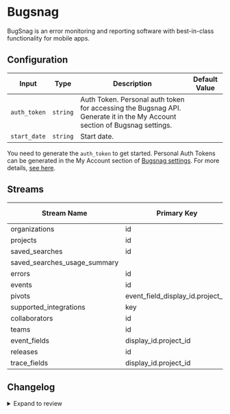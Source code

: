 # Bugsnag
BugSnag is an error monitoring and reporting software with best-in-class functionality for mobile apps.

## Configuration

| Input | Type | Description | Default Value |
|-------|------|-------------|---------------|
| `auth_token` | `string` | Auth Token. Personal auth token for accessing the Bugsnag API. Generate it in the My Account section of Bugsnag settings. |  |
| `start_date` | `string` | Start date.  |  |

You need to generate the `auth_token` to get started. Personal Auth Tokens can be generated in the My Account section of [Bugsnag settings](https://app.bugsnag.com/settings/my-account). For more details, [see here](https://bugsnagapiv2.docs.apiary.io/#introduction/authentication).

## Streams
| Stream Name | Primary Key | Pagination | Supports Full Sync | Supports Incremental |
|-------------|-------------|------------|---------------------|----------------------|
| organizations | id | DefaultPaginator | ✅ |  ❌  |
| projects | id | DefaultPaginator | ✅ |  ✅  |
| saved_searches | id | No pagination | ✅ |  ❌  |
| saved_searches_usage_summary |  | No pagination | ✅ |  ❌  |
| errors | id | DefaultPaginator | ✅ |  ✅  |
| events | id | DefaultPaginator | ✅ |  ✅  |
| pivots | event_field_display_id.project_id | No pagination | ✅ |  ❌  |
| supported_integrations | key | No pagination | ✅ |  ❌  |
| collaborators | id | No pagination | ✅ |  ❌  |
| teams | id | DefaultPaginator | ✅ |  ❌  |
| event_fields | display_id.project_id | No pagination | ✅ |  ❌  |
| releases | id | DefaultPaginator | ✅ |  ✅  |
| trace_fields | display_id.project_id | No pagination | ✅ |  ❌  |

## Changelog

<details>
  <summary>Expand to review</summary>

| Version          | Date              | Pull Request | Subject        |
|------------------|-------------------|--------------|----------------|
| 0.0.27 | 2025-08-16 | [65049](https://github.com/airbytehq/airbyte/pull/65049) | Update dependencies |
| 0.0.26 | 2025-07-26 | [63788](https://github.com/airbytehq/airbyte/pull/63788) | Update dependencies |
| 0.0.25 | 2025-07-19 | [63462](https://github.com/airbytehq/airbyte/pull/63462) | Update dependencies |
| 0.0.24 | 2025-07-12 | [63031](https://github.com/airbytehq/airbyte/pull/63031) | Update dependencies |
| 0.0.23 | 2025-06-28 | [60649](https://github.com/airbytehq/airbyte/pull/60649) | Update dependencies |
| 0.0.22 | 2025-05-10 | [59869](https://github.com/airbytehq/airbyte/pull/59869) | Update dependencies |
| 0.0.21 | 2025-05-03 | [59352](https://github.com/airbytehq/airbyte/pull/59352) | Update dependencies |
| 0.0.20 | 2025-04-26 | [58750](https://github.com/airbytehq/airbyte/pull/58750) | Update dependencies |
| 0.0.19 | 2025-04-19 | [58269](https://github.com/airbytehq/airbyte/pull/58269) | Update dependencies |
| 0.0.18 | 2025-04-12 | [57596](https://github.com/airbytehq/airbyte/pull/57596) | Update dependencies |
| 0.0.17 | 2025-04-05 | [57128](https://github.com/airbytehq/airbyte/pull/57128) | Update dependencies |
| 0.0.16 | 2025-03-29 | [56556](https://github.com/airbytehq/airbyte/pull/56556) | Update dependencies |
| 0.0.15 | 2025-03-22 | [56143](https://github.com/airbytehq/airbyte/pull/56143) | Update dependencies |
| 0.0.14 | 2025-03-08 | [55360](https://github.com/airbytehq/airbyte/pull/55360) | Update dependencies |
| 0.0.13 | 2025-03-01 | [54891](https://github.com/airbytehq/airbyte/pull/54891) | Update dependencies |
| 0.0.12 | 2025-02-22 | [54280](https://github.com/airbytehq/airbyte/pull/54280) | Update dependencies |
| 0.0.11 | 2025-02-15 | [53885](https://github.com/airbytehq/airbyte/pull/53885) | Update dependencies |
| 0.0.10 | 2025-02-08 | [53412](https://github.com/airbytehq/airbyte/pull/53412) | Update dependencies |
| 0.0.9 | 2025-02-01 | [52911](https://github.com/airbytehq/airbyte/pull/52911) | Update dependencies |
| 0.0.8 | 2025-01-25 | [52165](https://github.com/airbytehq/airbyte/pull/52165) | Update dependencies |
| 0.0.7 | 2025-01-18 | [51714](https://github.com/airbytehq/airbyte/pull/51714) | Update dependencies |
| 0.0.6 | 2025-01-11 | [51233](https://github.com/airbytehq/airbyte/pull/51233) | Update dependencies |
| 0.0.5 | 2024-12-28 | [50452](https://github.com/airbytehq/airbyte/pull/50452) | Update dependencies |
| 0.0.4 | 2024-12-21 | [50163](https://github.com/airbytehq/airbyte/pull/50163) | Update dependencies |
| 0.0.3 | 2024-12-14 | [49562](https://github.com/airbytehq/airbyte/pull/49562) | Update dependencies |
| 0.0.2 | 2024-12-12 | [48953](https://github.com/airbytehq/airbyte/pull/48953) | Update dependencies |
| 0.0.1 | 2024-10-16 | | Initial release by [@topefolorunso](https://github.com/topefolorunso) via Connector Builder |

</details>

